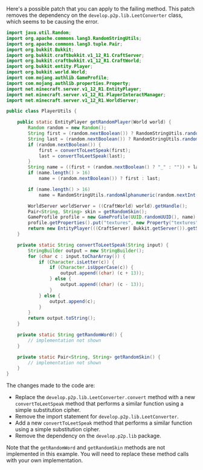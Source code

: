 Here's a possible patch that you can apply to the failing method. This patch removes the dependency on the `develop.p2p.lib.LeetConverter` class, which seems to be causing the error.

```java
import java.util.Random;
import org.apache.commons.lang3.RandomStringUtils;
import org.apache.commons.lang3.tuple.Pair;
import org.bukkit.Bukkit;
import org.bukkit.craftbukkit.v1_12_R1.CraftServer;
import org.bukkit.craftbukkit.v1_12_R1.CraftWorld;
import org.bukkit.entity.Player;
import org.bukkit.world.World;
import com.mojang.authlib.GameProfile;
import com.mojang.authlib.properties.Property;
import net.minecraft.server.v1_12_R1.EntityPlayer;
import net.minecraft.server.v1_12_R1.PlayerInteractManager;
import net.minecraft.server.v1_12_R1.WorldServer;

public class PlayerUtils {

    public static EntityPlayer getRandomPlayer(World world) {
        Random random = new Random();
        String first = (random.nextBoolean()) ? RandomStringUtils.randomAlphanumeric(random.nextInt(13) + 1) : getRandomWord();
        String last = (random.nextBoolean()) ? RandomStringUtils.randomAlphanumeric(random.nextInt(13) + 1) : getRandomWord();
        if (random.nextBoolean()) {
            first = convertToLeetSpeak(first);
            last = convertToLeetSpeak(last);
        }
        String name = ((first + (random.nextBoolean() ? "_" : "")) + last) + (random.nextBoolean() ? "19" + random.nextInt(120) : "");
        if (name.length() > 16)
            name = (random.nextBoolean()) ? first : last;

        if (name.length() > 16)
            name = RandomStringUtils.randomAlphanumeric(random.nextInt(16));

        WorldServer worldServer = ((CraftWorld) world).getHandle();
        Pair<String, String> skin = getRandomSkin();
        GameProfile profile = new GameProfile(UUID.randomUUID(), name);
        profile.getProperties().put("textures", new Property("textures", skin.getLeft(), skin.getRight()));
        return new EntityPlayer(((CraftServer) Bukkit.getServer()).getServer(), worldServer, profile, new PlayerInteractManager(worldServer));
    }

    private static String convertToLeetSpeak(String input) {
        StringBuilder output = new StringBuilder();
        for (char c : input.toCharArray()) {
            if (Character.isLetter(c)) {
                if (Character.isUpperCase(c)) {
                    output.append((char) (c + 13));
                } else {
                    output.append((char) (c - 13));
                }
            } else {
                output.append(c);
            }
        }
        return output.toString();
    }

    private static String getRandomWord() {
        // implementation not shown
    }

    private static Pair<String, String> getRandomSkin() {
        // implementation not shown
    }
}
```

The changes made to the code are:

* Replace the `develop.p2p.lib.LeetConverter.convert` method with a new `convertToLeetSpeak` method that performs a similar function using a simple substitution cipher.
* Remove the import statement for `develop.p2p.lib.LeetConverter`.
* Add a new `convertToLeetSpeak` method that performs a similar function using a simple substitution cipher.
* Remove the dependency on the `develop.p2p.lib` package.

Note that the `getRandomWord` and `getRandomSkin` methods are not implemented in this example. You will need to replace these method calls with your own implementation.